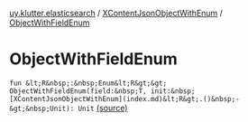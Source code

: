 [uy.klutter.elasticsearch](../index.md) / [XContentJsonObjectWithEnum](index.md) / [ObjectWithFieldEnum](.)


# ObjectWithFieldEnum

`fun &lt;R&nbsp;:&nbsp;Enum&lt;R&gt;&gt; ObjectWithFieldEnum(field:&nbsp;T, init:&nbsp;[XContentJsonObjectWithEnum](index.md)&lt;R&gt;.()&nbsp;-&gt;&nbsp;Unit): Unit` [(source)](https://github.com/kohesive/klutter/blob/master/elasticsearch-jdk7/src/main/kotlin/uy/klutter/elasticsearch/XContent.kt#L24)


